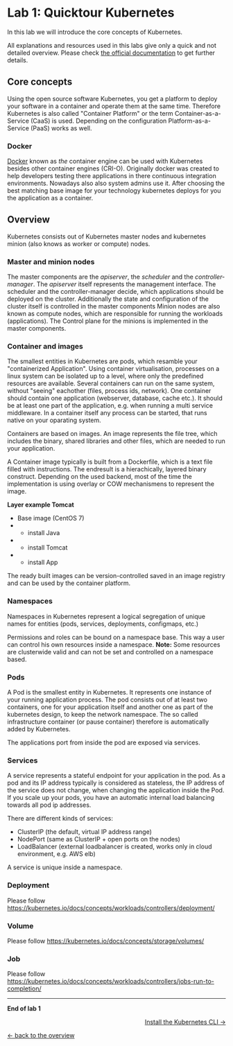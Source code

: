 # Lab 1: Quicktour Kubernetes

In this lab we will introduce the core concepts of Kubernetes.

All explanations and resources used in this labs give only a quick and not detailed overview. Please check [the official documentation](https://kubernetes.io/docs/concepts/) to get further details.


## Core concepts

Using the open source software Kubernetes, you get a platform to deploy your software in a container and operate them at the same time. Therefore Kubernetes is also called "Container Platform" or the term Container-as-a-Service (CaaS) is used. Depending on the configuration Platform-as-a-Service (PaaS) works as well.


### Docker

[Docker](https://www.docker.com/) known as _the_ container engine can be used with Kubernetes besides other container engines (CRI-O). Originally docker was created to help developers testing there applications in there continuous integration environments. Nowadays also also system admins use it. After choosing the best matching base image for your technology kubernetes deploys for you the application as a container.


## Overview

Kubernetes consists out of Kubernetes master nodes and kubernetes minion (also knows as worker or compute) nodes.

### Master and minion nodes
The master components are the _apiserver_, the _scheduler_ and the _controller-manager_.
The _apiserver_ itself represents the management interface.
The scheduler and the controller-manager decide, which applications should be deployed on the cluster. Additionally the state and configuration of the cluster itself is controlled in the master components
Minion nodes are also known as compute nodes, which are responsible for running the workloads (applications).
The Control plane for the minions is implemented in the master components.



### Container and images

The smallest entities in Kubernetes are pods, which resamble your "containerized Application".
Using container virtualisation, processes on a linux system can be isolated up to a level, where only the predefined resources are available. Several containers can run on the same system, without "seeing" eachother (files, process ids, network). One container should contain one application (webserver, database, cache etc.).
It should be at least one part of the application, e.g. when running a multi service middleware.
In a container itself any process can be started, that runs native on your oparating system.

Containers are based on images. An image represents the file tree, which includes the binary, shared libraries and other files, which are needed to run your application.

A Container image typically is built from a Dockerfile, which is a text file filled with instructions. The endresult is a hierachically, layered binary construct.
Depending on the used backend, most of the time the implementation is using overlay or COW mechanismens to represent the image.

**Layer example Tomcat**
- Base image (CentOS 7)
- + install Java
- + install Tomcat
- + install App

The ready built images can be version-controlled saved in an image registry and can be used by the container platform.


### Namespaces

Namespaces in Kubernetes represent a logical segregation of unique names for entities (pods, services, deployments, configmaps, etc.)

Permissions and roles can be bound on a namespace base. This way a user can control his own resources inside a namespace.
**Note:** Some resources are clusterwide valid and can not be set and controlled on a namespace based.


### Pods

A Pod is the smallest entity in Kubernetes. It represents one instance of your running application process.
The pod consists out of at least two containers, one for your application itself and another one as part of the kubernetes design, to keep the network namespace.
The so called infrastructure container (or pause container) therefore is automatically added by Kubernetes.

The applications port from inside the pod are exposed via services.


### Services

A service represents a stateful endpoint for your application in the pod. As a pod and its IP address typically is considered as stateless, the IP address of the service does not change, when changing the application inside the Pod. If you scale up your pods, you have an automatic internal load balancing towards all pod ip addresses.

There are different kinds of services:
- ClusterIP (the default, virtual IP address range)
- NodePort (same as ClusterIP + open ports on the nodes)
- LoadBalancer (external loadbalancer is created, works only in cloud environment, e.g. AWS elb)

A service is unique inside a namespace.
 
### Deployment

Please follow <https://kubernetes.io/docs/concepts/workloads/controllers/deployment/>


### Volume

Please follow <https://kubernetes.io/docs/concepts/storage/volumes/>


### Job

Please follow <https://kubernetes.io/docs/concepts/workloads/controllers/jobs-run-to-completion/>

---

**End of lab 1**

<p width="100px" align="right"><a href="02_cli.md">Install the Kubernetes CLI →</a></p>

[← back to the overview](../README.md)